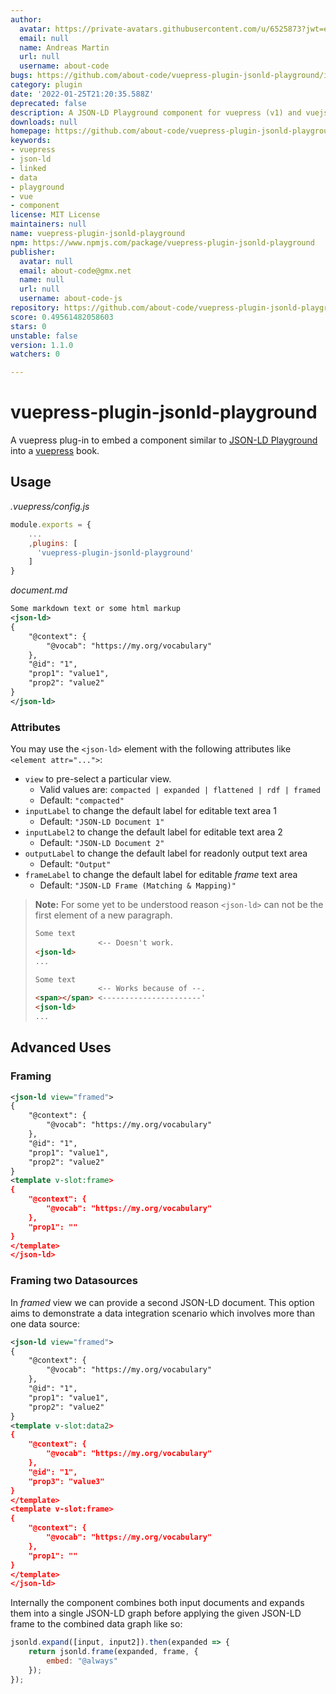 ```yaml
---
author:
  avatar: https://private-avatars.githubusercontent.com/u/6525873?jwt=eyJhbGciOiJIUzI1NiIsInR5cCI6IkpXVCJ9.eyJpc3MiOiJnaXRodWIuY29tIiwiYXVkIjoicmF3LmdpdGh1YnVzZXJjb250ZW50LmNvbSIsImtleSI6ImtleTEiLCJleHAiOjE3MzQ2NzE1ODAsIm5iZiI6MTczNDY3MDM4MCwicGF0aCI6Ii91LzY1MjU4NzMifQ.u1NzKoovq5oOLJRQCPGVZY8M7GTftFhidEwVKnJEhIc&v=4
  email: null
  name: Andreas Martin
  url: null
  username: about-code
bugs: https://github.com/about-code/vuepress-plugin-jsonld-playground/issues
category: plugin
date: '2022-01-25T21:20:35.588Z'
deprecated: false
description: A JSON-LD Playground component for vuepress (v1) and vuejs (v2).
downloads: null
homepage: https://github.com/about-code/vuepress-plugin-jsonld-playground#readme
keywords:
- vuepress
- json-ld
- linked
- data
- playground
- vue
- component
license: MIT License
maintainers: null
name: vuepress-plugin-jsonld-playground
npm: https://www.npmjs.com/package/vuepress-plugin-jsonld-playground
publisher:
  avatar: null
  email: about-code@gmx.net
  name: null
  url: null
  username: about-code-js
repository: https://github.com/about-code/vuepress-plugin-jsonld-playground
score: 0.49561482058603
stars: 0
unstable: false
version: 1.1.0
watchers: 0

---
```


# vuepress-plugin-jsonld-playground

[playground]: https://json-ld.org/playground
[vuepress]: https://vuepress.vuejs.org

A vuepress plug-in to embed a component similar to [JSON-LD Playground][playground] into a [vuepress] book.

## Usage

*.vuepress/config.js*
~~~js
module.exports = {
    ...
    ,plugins: [
      'vuepress-plugin-jsonld-playground'
    ]
}
~~~


*document.md*
~~~xml
Some markdown text or some html markup
<json-ld>
{
    "@context": {
        "@vocab": "https://my.org/vocabulary"
    },
    "@id": "1",
    "prop1": "value1",
    "prop2": "value2"
}
</json-ld>
~~~

### Attributes

You may use the `<json-ld>` element with the following attributes like `<element attr="...">`:

- `view` to pre-select a particular view.
  - Valid values are: `compacted | expanded | flattened | rdf | framed`
  - Default: `"compacted"`
- `inputLabel`  to change the default label for editable text area 1
  - Default: `"JSON-LD Document 1"`
- `inputLabel2` to change the default label for editable text area 2
  - Default: `"JSON-LD Document 2"`
- `outputLabel` to change the default label for readonly output text area
  - Default: `"Output"`
- `frameLabel`  to change the default label for editable *frame* text area
  - Default: `"JSON-LD Frame (Matching & Mapping)"`

> **Note:** For some yet to be understood reason `<json-ld>` can not be the first element of a new paragraph.
>
> ~~~md
> Some text
>               <-- Doesn't work.
> <json-ld>
> ...
> ~~~
>
> ~~~md
> Some text
>               <-- Works because of --.
> <span></span> <----------------------'
> <json-ld>
> ...
> ~~~

## Advanced Uses

### Framing
~~~xml
<json-ld view="framed">
{
    "@context": {
        "@vocab": "https://my.org/vocabulary"
    },
    "@id": "1",
    "prop1": "value1",
    "prop2": "value2"
}
<template v-slot:frame>
{
    "@context": {
        "@vocab": "https://my.org/vocabulary"
    },
    "prop1": ""
}
</template>
</json-ld>
~~~

### Framing two Datasources

In *framed* view we can provide a second JSON-LD document. This option aims to demonstrate a data integration scenario which involves more than one data source:

~~~xml
<json-ld view="framed">
{
    "@context": {
        "@vocab": "https://my.org/vocabulary"
    },
    "@id": "1",
    "prop1": "value1",
    "prop2": "value2"
}
<template v-slot:data2>
{
    "@context": {
        "@vocab": "https://my.org/vocabulary"
    },
    "@id": "1",
    "prop3": "value3"
}
</template>
<template v-slot:frame>
{
    "@context": {
        "@vocab": "https://my.org/vocabulary"
    },
    "prop1": ""
}
</template>
</json-ld>
~~~

Internally the component combines both input documents and expands them into a single JSON-LD graph before applying the given JSON-LD frame to the combined data graph like so:

~~~js
jsonld.expand([input, input2]).then(expanded => {
    return jsonld.frame(expanded, frame, {
        embed: "@always"
    });
});
~~~
